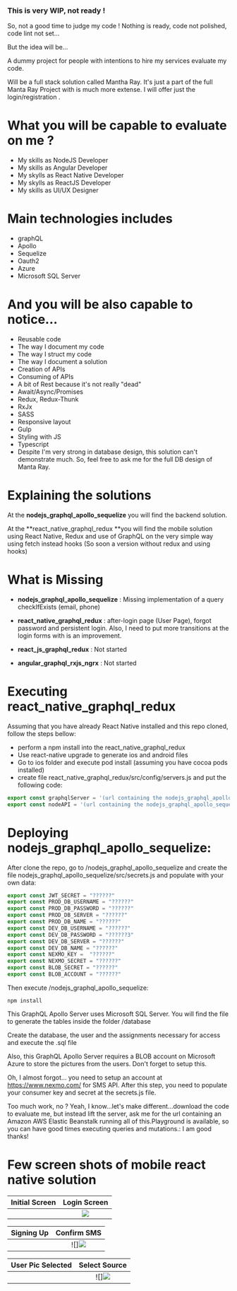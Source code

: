 ### This is very WIP, not ready !

So, not a good time to judge my code !
Nothing is ready, code not polished, 
code lint not set...

But the idea will be...

A dummy project for people with intentions
to hire my services evaluate my code.

Will be a full stack solution called Mantha Ray. It's just a part of the full Manta Ray Project with is much more extense. I will offer just the login/registration .

# What you will be capable to evaluate on me ?

- My skills as NodeJS Developer
- My skills as Angular Developer
- My skylls as React Native Developer
- My skylls as ReactJS Developer
- My skills as UI/UX Designer

# Main technologies includes

- graphQL
- Apollo
- Sequelize
- Oauth2
- Azure
- Microsoft SQL Server

# And you will be also capable to notice...

- Reusable code
- The way I document my code
- The way I struct my code
- The way I document a solution
- Creation of APIs
- Consuming of APIs
- A bit of Rest because it's not really "dead"
- Await/Async/Promises
- Redux, Redux-Thunk
- RxJx
- SASS
- Responsive layout
- Gulp
- Styling with JS
- Typescript
- Despite I'm very strong in database design, this solution can't
    demonstrate much. So, feel free to ask me for the full DB design of Manta Ray.

# Explaining the solutions

At the **nodejs_graphql_apollo_sequelize** you will find the backend solution.

At the **react_native_graphql_redux **you will find the mobile solution using React Native, Redux and use of GraphQL on the very simple way using fetch instead hooks (So soon a version without redux and using hooks)

# What is Missing

- **nodejs_graphql_apollo_sequelize** : Missing implementation of a query
checkIfExists (email, phone) 

- **react_native_graphql_redux** : after-login page (User Page), forgot password and persistent login. Also, I need to put more transitions at the login forms with is an improvement.

- **react_js_graphql_redux** : Not started

- **angular_graphql_rxjs_ngrx** : Not started

# Executing react_native_graphql_redux

Assuming that you have already React Native installed and this repo cloned, follow the steps bellow:

- perform a npm install into the react_native_graphql_redux
- Use react-native upgrade to generate ios and android files
- Go to ios folder and execute pod install (assuming you have cocoa pods installed)
- create file react_native_graphql_redux/src/config/servers.js and put the following code:

```javascript
export const graphqlServer = '(url containing the nodejs_graphql_apollo_sequelize)/graphql'
export const nodeAPI = '(url containing the nodejs_graphql_apollo_sequelize)/'
```

# Deploying nodejs_graphql_apollo_sequelize:

After clone the repo, go to /nodejs_graphql_apollo_sequelize and create the file nodejs_graphql_apollo_sequelize/src/secrets.js and populate with your own data:

```javascript
export const JWT_SECRET = "??????"
export const PROD_DB_USERNAME = "??????"
export const PROD_DB_PASSWORD = "??????"
export const PROD_DB_SERVER = "??????"
export const PROD_DB_NAME = "??????"
export const DEV_DB_USERNAME = "??????"
export const DEV_DB_PASSWORD = "??????3"
export const DEV_DB_SERVER = "??????"
export const DEV_DB_NAME = "??????"
export const NEXMO_KEY =  "??????"
export const NEXMO_SECRET = "??????"
export const BLOB_SECRET = "??????"
export const BLOB_ACCOUNT = "??????"
```

Then execute /nodejs_graphql_apollo_sequelize:



    npm install

This GraphQL Apollo Server uses Microsoft SQL Server. You will find the file to generate the tables inside the folder /database

Create the database, the user and the assignments necessary for access and execute the .sql file

Also, this GraphQL Apollo Server requires a BLOB account on Microsoft Azure to store the pictures from the users. Don't forget to setup this.

Oh, I almost forgot... you need to setup an account
at https://www.nexmo.com/ for SMS API. After this step, you need to populate your consumer key and secret at the secrets.js file.

Too much work, no ? Yeah, I know...let's make different...download the code to evaluate me, but instead lift the server, ask me for the url containing an Amazon AWS Elastic Beanstalk running all of this.Playground is available, so you can have good times executing queries and mutations.: I am good thanks!

# Few screen shots of mobile react native solution

Initial Screen         |  Login Screen
:-------------------------:|:-------------------------:
![![](https://s3.eu-west-2.amazonaws.com/www.marcojr.com.br/pub/mr6.png)](https://s3.eu-west-2.amazonaws.com/www.marcojr.com.br/pub/mr6.png)  |  [![](https://s3.eu-west-2.amazonaws.com/www.marcojr.com.br/pub/mr5.png)](https://s3.eu-west-2.amazonaws.com/www.marcojr.com.br/pub/mr5.png)

Signing Up         |  Confirm SMS
:-------------------------:|:-------------------------:
![![](https://s3.eu-west-2.amazonaws.com/www.marcojr.com.br/pub/mr3.png)](https://s3.eu-west-2.amazonaws.com/www.marcojr.com.br/pub/mr3.png)  |  ![][![](https://s3.eu-west-2.amazonaws.com/www.marcojr.com.br/pub/mr4.png)](https://s3.eu-west-2.amazonaws.com/www.marcojr.com.br/pub/mr4.png)

User Pic Selected          |  Select Source
:-------------------------:|:-------------------------:
![![](https://s3.eu-west-2.amazonaws.com/www.marcojr.com.br/pub/mr1.png)](https://s3.eu-west-2.amazonaws.com/www.marcojr.com.br/pub/mr1.png)  |  ![][![](https://s3.eu-west-2.amazonaws.com/www.marcojr.com.br/pub/mr2.png)](https://s3.eu-west-2.amazonaws.com/www.marcojr.com.br/pub/mr2.png)





